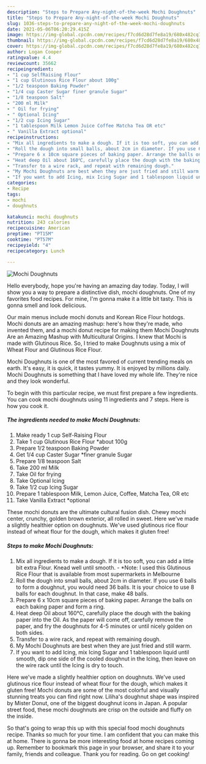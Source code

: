 ```yaml
---
description: "Steps to Prepare Any-night-of-the-week Mochi Doughnuts"
title: "Steps to Prepare Any-night-of-the-week Mochi Doughnuts"
slug: 1036-steps-to-prepare-any-night-of-the-week-mochi-doughnuts
date: 2021-05-06T06:20:29.415Z
image: https://img-global.cpcdn.com/recipes/f7cd6d28d7fe8a19/680x482cq70/mochi-doughnuts-recipe-main-photo.jpg
thumbnail: https://img-global.cpcdn.com/recipes/f7cd6d28d7fe8a19/680x482cq70/mochi-doughnuts-recipe-main-photo.jpg
cover: https://img-global.cpcdn.com/recipes/f7cd6d28d7fe8a19/680x482cq70/mochi-doughnuts-recipe-main-photo.jpg
author: Logan Cooper
ratingvalue: 4.4
reviewcount: 35662
recipeingredient:
- "1 cup SelfRaising Flour"
- "1 cup Glutinous Rice Flour about 100g"
- "1/2 teaspoon Baking Powder"
- "1/4 cup Caster Sugar finer granule Sugar"
- "1/8 teaspoon Salt"
- "200 ml Milk"
- " Oil for frying"
- " Optional Icing"
- "1/2 cup Icing Sugar"
- "1 tablespoon Milk Lemon Juice Coffee Matcha Tea OR etc"
- " Vanilla Extract optional"
recipeinstructions:
- "Mix all ingredients to make a dough. If it is too soft, you can add a little bit extra Flour. Knead well until smooth. *Note: I used this Glutinous Rice Flour that is available from most supermarkets in Melbourne"
- "Roll the dough into small balls, about 2cm in diameter. If you use 6 balls to form a doughnut, you would need 36 balls. It is your choice to use 8 balls for each doughnut. In that case, make 48 balls."
- "Prepare 6 x 10cm square pieces of baking paper. Arrange the balls on each baking paper and form a ring."
- "Heat deep Oil about 160℃, carefully place the dough with the baking paper into the Oil. As the paper will come off, carefully remove the paper, and fry the doughnuts for 4-5 minutes or until nicely golden on both sides."
- "Transfer to a wire rack, and repeat with remaining dough."
- "My Mochi Doughnuts are best when they are just fried and still warm."
- "If you want to add Icing, mix Icing Sugar and 1 tablespoon liquid until smooth, dip one side of the cooled doughnut in the Icing, then leave on the wire rack until the Icing is dry to touch."
categories:
- Recipe
tags:
- mochi
- doughnuts

katakunci: mochi doughnuts 
nutrition: 243 calories
recipecuisine: American
preptime: "PT15M"
cooktime: "PT57M"
recipeyield: "4"
recipecategory: Lunch

---
```



![Mochi Doughnuts](https://img-global.cpcdn.com/recipes/f7cd6d28d7fe8a19/680x482cq70/mochi-doughnuts-recipe-main-photo.jpg)

Hello everybody, hope you're having an amazing day today. Today, I will show you a way to prepare a distinctive dish, mochi doughnuts. One of my favorites food recipes. For mine, I'm gonna make it a little bit tasty. This is gonna smell and look delicious.

Our main menus include mochi donuts and Korean Rice Flour hotdogs. Mochi donuts are an amazing mashup: here&#39;s how they&#39;re made, who invented them, and a mochi donut recipe for making them Mochi Doughnuts Are an Amazing Mashup with Multicultural Origins. I knew that Mochi is made with Glutinous Rice. So, I tried to make Doughnuts using a mix of Wheat Flour and Glutinous Rice Flour.

Mochi Doughnuts is one of the most favored of current trending meals on earth. It's easy, it is quick, it tastes yummy. It is enjoyed by millions daily. Mochi Doughnuts is something that I have loved my whole life. They're nice and they look wonderful.


To begin with this particular recipe, we must first prepare a few ingredients. You can cook mochi doughnuts using 11 ingredients and 7 steps. Here is how you cook it.

<!--inarticleads1-->

##### The ingredients needed to make Mochi Doughnuts:

1. Make ready 1 cup Self-Raising Flour
1. Take 1 cup Glutinous Rice Flour *about 100g
1. Prepare 1/2 teaspoon Baking Powder
1. Get 1/4 cup Caster Sugar *finer granule Sugar
1. Prepare 1/8 teaspoon Salt
1. Take 200 ml Milk
1. Take  Oil for frying
1. Take  Optional Icing
1. Take 1/2 cup Icing Sugar
1. Prepare 1 tablespoon Milk, Lemon Juice, Coffee, Matcha Tea, OR etc
1. Take  Vanilla Extract *optional


These mochi donuts are the ultimate cultural fusion dish. Chewy mochi center, crunchy, golden brown exterior, all rolled in sweet. Here we&#39;ve made a slightly healthier option on doughnuts. We&#39;ve used glutinous rice flour instead of wheat flour for the dough, which makes it gluten free! 

<!--inarticleads2-->

##### Steps to make Mochi Doughnuts:

1. Mix all ingredients to make a dough. If it is too soft, you can add a little bit extra Flour. Knead well until smooth. - *Note: I used this Glutinous Rice Flour that is available from most supermarkets in Melbourne
1. Roll the dough into small balls, about 2cm in diameter. If you use 6 balls to form a doughnut, you would need 36 balls. It is your choice to use 8 balls for each doughnut. In that case, make 48 balls.
1. Prepare 6 x 10cm square pieces of baking paper. Arrange the balls on each baking paper and form a ring.
1. Heat deep Oil about 160℃, carefully place the dough with the baking paper into the Oil. As the paper will come off, carefully remove the paper, and fry the doughnuts for 4-5 minutes or until nicely golden on both sides.
1. Transfer to a wire rack, and repeat with remaining dough.
1. My Mochi Doughnuts are best when they are just fried and still warm.
1. If you want to add Icing, mix Icing Sugar and 1 tablespoon liquid until smooth, dip one side of the cooled doughnut in the Icing, then leave on the wire rack until the Icing is dry to touch.


Here we&#39;ve made a slightly healthier option on doughnuts. We&#39;ve used glutinous rice flour instead of wheat flour for the dough, which makes it gluten free! Mochi donuts are some of the most colorful and visually stunning treats you can find right now. Liliha&#39;s doughnut shape was inspired by Mister Donut, one of the biggest doughnut icons in Japan. A popular street food, these mochi doughnuts are crisp on the outside and fluffy on the inside. 

So that's going to wrap this up with this special food mochi doughnuts recipe. Thanks so much for your time. I am confident that you can make this at home. There is gonna be more interesting food at home recipes coming up. Remember to bookmark this page in your browser, and share it to your family, friends and colleague. Thank you for reading. Go on get cooking!
